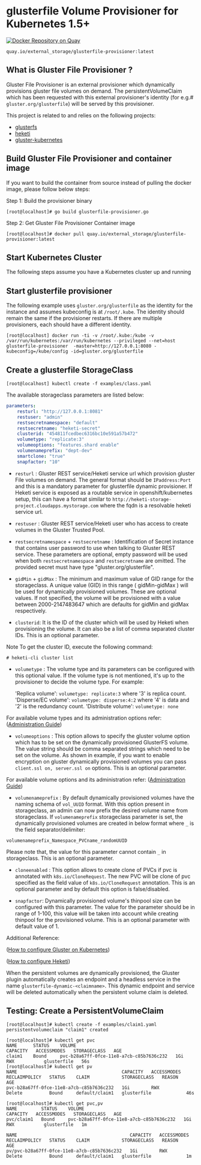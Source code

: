 # glusterfile Volume Provisioner for Kubernetes 1.5+

[![Docker Repository on Quay](https://quay.io/repository/external_storage/glusterfile-provisioner/status "Docker Repository on Quay")](https://quay.io/repository/external_storage/glusterfile-provisioner)
```
quay.io/external_storage/glusterfile-provisioner:latest
```
## What is Gluster File Provisioner ?

Gluster File Provisioner is an external provisioner which dynamically provisions gluster file volumes  on demand. The persistentVolumeClaim which has been requested with this external provisioner's identity (for e.g.# `gluster.org/glusterfile`)  will be served by this provisioner.

This project is related to and relies on the following projects:

* [glusterfs](https://github.com/gluster/glusterfs)
* [heketi](https://github.com/heketi/heketi)
* [gluster-kubernetes](https://github.com/gluster/gluster-kubernetes)

## Build Gluster File Provisioner and container image

If you want to build the container from source instead of pulling the docker image, please follow below steps:

 Step 1: Build the provisioner binary
```
[root@localhost]# go build glusterfile-provisioner.go
```

Step 2:  Get Gluster File Provisioner Container image
```
[root@localhost]# docker pull quay.io/external_storage/glusterfile-provisioner:latest
```

## Start Kubernetes Cluster
The following steps assume you have a Kubernetes cluster up and running

## Start glusterfile provisioner

The following example uses `gluster.org/glusterfile` as the identity for the instance and assumes kubeconfig is at `/root/.kube`. The identity should remain the same if the provisioner restarts. If there are multiple provisioners, each should have a different identity.

```
[root@localhost] docker run -ti -v /root/.kube:/kube -v /var/run/kubernetes:/var/run/kubernetes --privileged --net=host  glusterfile-provisioner  -master=http://127.0.0.1:8080 -kubeconfig=/kube/config -id=gluster.org/glusterfile
```

## Create a glusterfile StorageClass

```
[root@localhost] kubectl create -f examples/class.yaml
```

The available storageclass parameters are listed below:

```yaml
parameters:
    resturl: "http://127.0.0.1:8081"
    restuser: "admin"
    restsecretnamespace: "default"
    restsecretname: "heketi-secret"
    clusterid: "454811fcedbec6316bc10e591a57b472"
    volumetype: "replicate:3"
    volumeoptions: "features.shard enable"
    volumenameprefix: "dept-dev"
    smartclone: "true"
    snapfactor: "10"
```

* `resturl` : Gluster REST service/Heketi service url which provision gluster File volumes on demand. The general format should be `IPaddress:Port` and this is a mandatory parameter for glusterfile dynamic provisioner. If Heketi service is exposed as a routable service in openshift/kubernetes setup, this can have a format similar to
`http://heketi-storage-project.cloudapps.mystorage.com` where the fqdn is a resolvable heketi service url.

* `restuser` : Gluster REST service/Heketi user who has access to create volumes in the Gluster Trusted Pool.

* `restsecretnamespace` + `restsecretname` : Identification of Secret instance that contains user password to use when talking to Gluster REST service. These parameters are optional, empty password will be used when both `restsecretnamespace` and `restsecretname` are omitted. The provided secret must have type "gluster.org/glusterfile".

* `gidMin` + `gidMax` : The minimum and maximum value of GID range for the storageclass. A unique value (GID) in this range ( gidMin-gidMax ) will be used for dynamically provisioned volumes. These are optional values. If not specified, the volume will be provisioned with a value between 2000-2147483647 which are defaults for gidMin and gidMax respectively.

* `clusterid`: It is the ID of the cluster which will be used by Heketi when provisioning the volume. It can also be a list of comma separated cluster IDs. This is an optional parameter.

Note
To get the cluster ID, execute the following command:
~~~
# heketi-cli cluster list
~~~
* `volumetype` : The volume type and its parameters can be configured with this optional value. If the volume type is not mentioned, it's up to the provisioner to decide the volume type.
For example:

  'Replica volume':
    `volumetype: replicate:3` where '3' is replica count.
  'Disperse/EC volume':
    `volumetype: disperse:4:2` where '4' is data and '2' is the redundancy count.
  'Distribute volume':
    `volumetype: none`

For available volume types and its administration options refer: ([Administration Guide](http://docs.gluster.org/en/latest/Administrator%20Guide/Setting%20Up%20Volumes/))

* `volumeoptions` : This option allows to specify the gluster volume option which has to be set on the dynamically provisioned GlusterFS volume. The value string should be comma separated strings which need to be set on the volume. As shown in example, if you want to enable encryption on gluster dynamically provisioned volumes you can pass `client.ssl on, server.ssl on` options. This is an optional parameter.

For available volume options and its administration refer: ([Administration Guide](http://docs.gluster.org/en/latest/Administrator%20Guide/Managing%20Volumes/))

* `volumenameprefix` : By default dynamically provisioned volumes have the naming schema of `vol_UUID` format. With this option present in storageclass, an admin can now prefix the desired volume name from storageclass. If `volumenameprefix` storageclass parameter is set, the dynamically provisioned volumes are created in below format where `_` is the field separator/delimiter:

`volumenameprefix_Namespace_PVCname_randomUUID`

Please note that, the value for this parameter cannot contain `_` in storageclass. This is an optional parameter.

* `cloneenabled` : This option allows to create clone of PVCs if pvc is annotated with `k8s.io/CloneRequest`. The new PVC will be clone of pvc specified as the field value of `k8s.io/CloneRequest` annotation. This is an optional parameter and by default
this option is false/disabled.

* `snapfactor`: Dynamically provisioned volume's thinpool size can be configured with this parameter. The value for the parameter should be in range of 1-100, this value will be taken into account while creating thinpool for the provisioned volume. This is an optional parameter with default value of 1.

Additional Reference:

([How to configure Gluster on Kubernetes](https://github.com/gluster/gluster-kubernetes/blob/master/docs/setup-guide.md))

([How to configure Heketi](https://github.com/heketi/heketi/wiki/Setting-up-the-topology))

When the persistent volumes are dynamically provisioned, the Gluster plugin automatically creates an endpoint and a headless service in the name `glusterfile-dynamic-<claimname>`. This dynamic endpoint and service will be deleted automatically when the persistent volume claim is deleted.


## Testing: Create a PersistentVolumeClaim

```
[root@localhost]# kubectl create -f examples/claim1.yaml
persistentvolumeclaim "claim1" created

[root@localhost]# kubectl get pvc
NAME      STATUS    VOLUME                                     CAPACITY   ACCESSMODES   STORAGECLASS   AGE
claim1    Bound     pvc-b28a67ff-0fce-11e8-a7cb-c85b7636c232   1Gi        RWX           glusterfile   56s
[root@localhost]# kubectl get pv
NAME                                       CAPACITY   ACCESSMODES   RECLAIMPOLICY   STATUS    CLAIM            STORAGECLASS   REASON    AGE
pvc-b28a67ff-0fce-11e8-a7cb-c85b7636c232   1Gi        RWX           Delete          Bound     default/claim1   glusterfile             46s

[root@localhost]# kubectl get pvc,pv
NAME         STATUS    VOLUME                                     CAPACITY   ACCESSMODES   STORAGECLASS   AGE
pvc/claim1   Bound     pvc-b28a67ff-0fce-11e8-a7cb-c85b7636c232   1Gi        RWX           glusterfile   1m

NAME                                          CAPACITY   ACCESSMODES   RECLAIMPOLICY   STATUS    CLAIM            STORAGECLASS   REASON    AGE
pv/pvc-b28a67ff-0fce-11e8-a7cb-c85b7636c232   1Gi        RWX           Delete          Bound     default/claim1   glusterfile             1m
```
